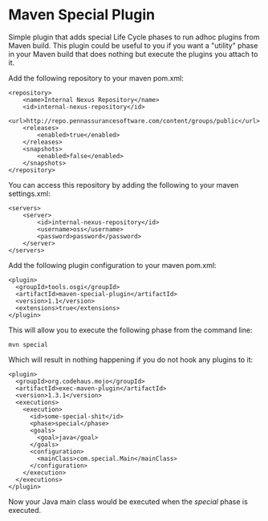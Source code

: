 Maven Special Plugin
====================

Simple plugin that adds special Life Cycle phases to run adhoc plugins from Maven build.  This plugin could be useful to you if you want a "utility" phase in your Maven build that does nothing but execute the plugins you attach to it.

Add the following repository to your maven pom.xml:

    <repository>
        <name>Internal Nexus Repository</name>
        <id>internal-nexus-repository</id>
        <url>http://repo.pennassurancesoftware.com/content/groups/public</url>
        <releases>
            <enabled>true</enabled>
        </releases>
        <snapshots>
            <enabled>false</enabled>
        </snapshots>
    </repository>

You can access this repository by adding the following to your maven settings.xml:

    <servers>
        <server>
            <id>internal-nexus-repository</id>
            <username>oss</username>
            <password>password</password>
        </server>
    </servers>

Add the following plugin configuration to your maven pom.xml:

    <plugin>
      <groupId>tools.osgi</groupId>
      <artifactId>maven-special-plugin</artifactId>
      <version>1.1</version>
      <extensions>true</extensions>
    </plugin>
    
This will allow you to execute the following phase from the command line:

    mvn special
    
Which will result in nothing happening if you do not hook any plugins to it:

    <plugin>
      <groupId>org.codehaus.mojo</groupId>
      <artifactId>exec-maven-plugin</artifactId>
      <version>1.3.1</version>
      <executions>
        <execution>
          <id>some-special-shit</id>
          <phase>special</phase>
          <goals>
            <goal>java</goal>
          </goals>
          <configuration>
            <mainClass>com.special.Main</mainClass>
          </configuration>
        </execution>
      </executions>
    </plugin>

Now your Java main class would be executed when the *special* phase is executed.
